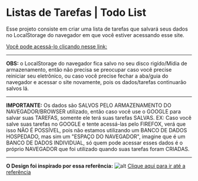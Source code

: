 # Listas de Tarefas | Todo List

Esse projeto consiste em criar uma lista de tarefas que salvará seus dados no LocalStorage do navegador em que você estiver acessando esse site.

[Você pode acessá-lo clicando nesse link:](https://listadetarefas.pages.dev/)
***

**OBS:** o LocalStorage do navegador fica salvo no seu disco rigído/Mídia de armazenamento, então não precisa se preocupar caso você precise reiniciar seu eletrônico, ou caso você precise fechar a aba/guia do navegador e acessar o site novamente, pois os dados/tarefas continuarão salvos lá.

***

**IMPORTANTE:** Os dados são SALVOS PELO ARMAZENAMENTO DO NAVEGADOR/BROWSER utilizado, então caso você use o GOOGLE para salvar suas TAREFAS, somente ele terá suas tarefas SALVAS.
EX: Caso você salve suas tarefas no GOOGLE e tente acessá-las pelo FIREFOX, verá que isso NÃO É POSSÍVEL, pois não estamos utilizando um BANCO DE DADOS HOSPEDADO, mas sim um "ESPAÇO DO NAVEGADOR", imagine que é um BANCO DE DADOS INDIVIDUAL, só quem pode acessar esses dados é o próprio NAVEGADOR que foi utilizado quando suas tarefas foram CRIADAS.

***

**O Design foi inspirado por essa referência:**
![alt](https://cdn.discordapp.com/attachments/775586583683268669/1192244910829600899/image.png?ex=65a85f99&is=6595ea99&hm=8cbad67a8dce870d2f34b79effc745223d05c24602bdcf343f158619dad54fea&)
[Clique aqui para ir até a referência](https://br.pinterest.com/pin/327425835415335399/)
